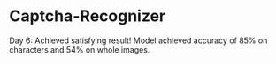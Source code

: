 # Captcha-Recognizer

Day 6: Achieved satisfying result! Model achieved accuracy of 85% on characters and 54% on whole images.
